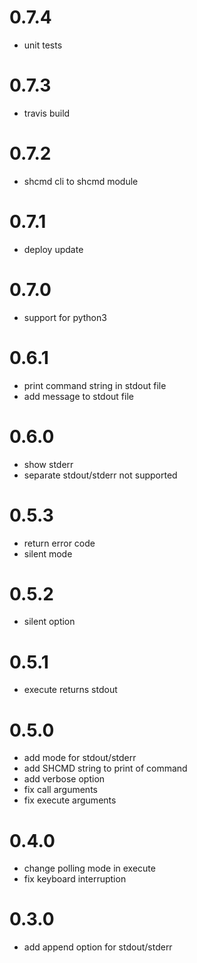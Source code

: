 # 0.7.4
- unit tests

# 0.7.3
- travis build

# 0.7.2
- shcmd cli to shcmd module

# 0.7.1
- deploy update

# 0.7.0
- support for python3

# 0.6.1
- print command string in stdout file
- add message to stdout file

# 0.6.0
- show stderr
- separate stdout/stderr not supported

# 0.5.3
- return error code
- silent mode

# 0.5.2
- silent option

# 0.5.1
- execute returns stdout

# 0.5.0
- add mode for stdout/stderr
- add SHCMD string to print of command
- add verbose option
- fix call arguments
- fix execute arguments

# 0.4.0
- change polling mode in execute
- fix keyboard interruption

# 0.3.0
- add append option for stdout/stderr

